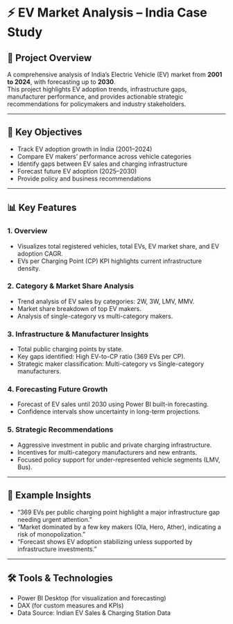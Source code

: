 # ⚡ EV Market Analysis – India Case Study

## 🚗 Project Overview  
A comprehensive analysis of India’s Electric Vehicle (EV) market from **2001 to 2024**, with forecasting up to **2030**.  
This project highlights EV adoption trends, infrastructure gaps, manufacturer performance, and provides actionable strategic recommendations for policymakers and industry stakeholders.

---

## 🎯 Key Objectives  
- Track EV adoption growth in India (2001–2024)  
- Compare EV makers’ performance across vehicle categories  
- Identify gaps between EV sales and charging infrastructure  
- Forecast future EV adoption (2025–2030)  
- Provide policy and business recommendations  

---

## 📊 Key Features

### 1. Overview  
- Visualizes total registered vehicles, total EVs, EV market share, and EV adoption CAGR.  
- EVs per Charging Point (CP) KPI highlights current infrastructure density.

### 2. Category & Market Share Analysis  
- Trend analysis of EV sales by categories: 2W, 3W, LMV, MMV.  
- Market share breakdown of top EV makers.  
- Analysis of single-category vs multi-category makers.

### 3. Infrastructure & Manufacturer Insights  
- Total public charging points by state.  
- Key gaps identified: High EV-to-CP ratio (369 EVs per CP).  
- Strategic maker classification: Multi-category vs Single-category manufacturers.

### 4. Forecasting Future Growth  
- Forecast of EV sales until 2030 using Power BI built-in forecasting.  
- Confidence intervals show uncertainty in long-term projections.

### 5. Strategic Recommendations  
- Aggressive investment in public and private charging infrastructure.  
- Incentives for multi-category manufacturers and new entrants.  
- Focused policy support for under-represented vehicle segments (LMV, Bus).

---

## 🚀 Example Insights

- “369 EVs per public charging point highlight a major infrastructure gap needing urgent attention.”  
- “Market dominated by a few key makers (Ola, Hero, Ather), indicating a risk of monopolization.”  
- “Forecast shows EV adoption stabilizing unless supported by infrastructure investments.”

---

## 🛠 Tools & Technologies  
- Power BI Desktop (for visualization and forecasting)  
- DAX (for custom measures and KPIs)  
- Data Source: Indian EV Sales & Charging Station Data  


